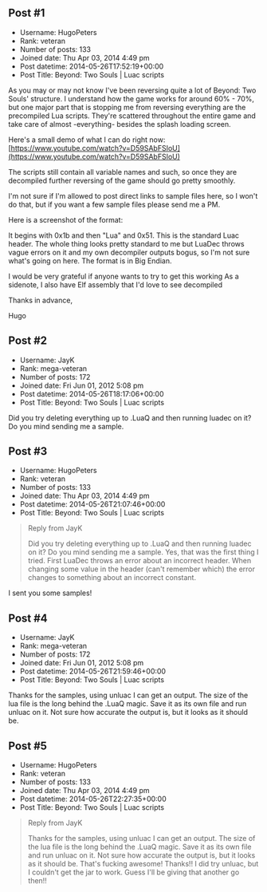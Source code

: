 ## Post #1
- Username: HugoPeters
- Rank: veteran
- Number of posts: 133
- Joined date: Thu Apr 03, 2014 4:49 pm
- Post datetime: 2014-05-26T17:52:19+00:00
- Post Title: Beyond: Two Souls | Luac scripts

As you may or may not know I've been reversing quite a lot of Beyond: Two Souls' structure. I understand how the game works for around 60% - 70%, but one major part that
is stopping me from reversing everything are the precompiled Lua scripts. They're scattered throughout the entire game and take care of almost -everything- besides the splash loading screen.

Here's a small demo of what I can do right now: [https://www.youtube.com/watch?v=D59SAbFSIoU](https://www.youtube.com/watch?v=D59SAbFSIoU)

The scripts still contain all variable names and such, so once they are decompiled further reversing of the game should go pretty smoothly.

I'm not sure if I'm allowed to post direct links to sample files here, so I won't do that, but if you want a few sample files please send me a PM.

Here is a screenshot of the format:



It begins with 0x1b and then "Lua" and 0x51. This is the standard Luac header. The whole thing looks pretty standard to me but LuaDec throws vague errors on it and my own decompiler outputs bogus, so I'm not sure what's going on here. The format is in Big Endian.

I would be very grateful if anyone wants to try to get this working 
As a sidenote, I also have Elf assembly that I'd love to see decompiled 

Thanks in advance,

Hugo
## Post #2
- Username: JayK
- Rank: mega-veteran
- Number of posts: 172
- Joined date: Fri Jun 01, 2012 5:08 pm
- Post datetime: 2014-05-26T18:17:06+00:00
- Post Title: Beyond: Two Souls | Luac scripts

Did you try deleting everything up to .LuaQ and then running luadec on it? Do you mind sending me a sample.
## Post #3
- Username: HugoPeters
- Rank: veteran
- Number of posts: 133
- Joined date: Thu Apr 03, 2014 4:49 pm
- Post datetime: 2014-05-26T21:07:46+00:00
- Post Title: Beyond: Two Souls | Luac scripts

> Reply from JayK
>
> Did you try deleting everything up to .LuaQ and then running luadec on it? Do you mind sending me a sample.
Yes, that was the first thing I tried.
First LuaDec throws an error about an incorrect header. When changing some value in the header (can't remember which) the error changes to something about an incorrect constant.

I sent you some samples!
## Post #4
- Username: JayK
- Rank: mega-veteran
- Number of posts: 172
- Joined date: Fri Jun 01, 2012 5:08 pm
- Post datetime: 2014-05-26T21:59:46+00:00
- Post Title: Beyond: Two Souls | Luac scripts

Thanks for the samples, using unluac I can get an output. The size of the lua file is the long behind the .LuaQ magic. Save it as its own file and run unluac on it. Not sure how accurate the output is, but it looks as it should be.
## Post #5
- Username: HugoPeters
- Rank: veteran
- Number of posts: 133
- Joined date: Thu Apr 03, 2014 4:49 pm
- Post datetime: 2014-05-26T22:27:35+00:00
- Post Title: Beyond: Two Souls | Luac scripts

> Reply from JayK
>
> Thanks for the samples, using unluac I can get an output. The size of the lua file is the long behind the .LuaQ magic. Save it as its own file and run unluac on it. Not sure how accurate the output is, but it looks as it should be.
That's fucking awesome! Thanks!!
I did try unluac, but I couldn't get the jar to work. Guess I'll be giving that another go then!!
